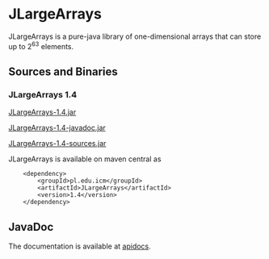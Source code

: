 JLargeArrays
============

JLargeArrays is a pure-java library of one-dimensional arrays that can store up to 2<sup>63</sup> elements.

## Sources and Binaries

### JLargeArrays 1.4

[JLargeArrays-1.4.jar](http://search.maven.org/remotecontent?filepath=pl/edu/icm/JLargeArrays/1.4/JLargeArrays-1.4.jar) 

[JLargeArrays-1.4-javadoc.jar](http://search.maven.org/remotecontent?filepath=pl/edu/icm/JLargeArrays/1.4/JLargeArrays-1.4-javadoc.jar) 

[JLargeArrays-1.4-sources.jar](http://search.maven.org/remotecontent?filepath=pl/edu/icm/JLargeArrays/1.4/JLargeArrays-1.4-sources.jar) 

JLargeArrays is available on maven central as

        <dependency>
            <groupId>pl.edu.icm</groupId>
            <artifactId>JLargeArrays</artifactId>
            <version>1.4</version>
        </dependency>

##  JavaDoc
The documentation is available at [apidocs](http://icmvis.github.io/JLargeArrays/apidocs/).
